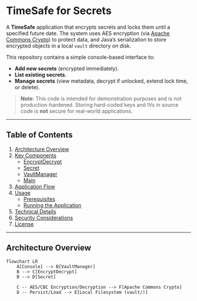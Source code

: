 # TimeSafe for Secrets

A **TimeSafe** application that encrypts secrets and locks them until a specified future date. The system uses AES encryption (via [Apache Commons Crypto](https://commons.apache.org/proper/commons-crypto/)) to protect data, and Java’s serialization to store encrypted objects in a local `vault` directory on disk.

This repository contains a simple console-based interface to:
- **Add new secrets** (encrypted immediately).
- **List existing secrets**.
- **Manage secrets** (view metadata, decrypt if unlocked, extend lock time, or delete).

> **Note**: This code is intended for demonstration purposes and is not production-hardened. Storing hard-coded keys and IVs in source code is **not** secure for real-world applications.

---

## Table of Contents

1. [Architecture Overview](#architecture-overview)
2. [Key Components](#key-components)
    - [EncryptDecrypt](#encryptdecrypt)
    - [Secret](#secret)
    - [VaultManager](#vaultmanager)
    - [Main](#main)
3. [Application Flow](#application-flow)
4. [Usage](#usage)
    - [Prerequisites](#prerequisites)
    - [Running the Application](#running-the-application)
5. [Technical Details](#technical-details)
6. [Security Considerations](#security-considerations)
7. [License](#license)

---

## Architecture Overview

```mermaid
flowchart LR
    A[Console] --> B[VaultManager]
    B --> C[EncryptDecrypt]
    B --> D[Secret]

    C -- AES/CBC Encryption/Decryption --> F[Apache Commons Crypto]
    D -- Persist/Load --> E[Local Filesystem (vault/)]